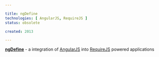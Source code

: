 ```yaml
---

title: ngDefine
technologies: [ AngularJS, RequireJS ]
status: obsolete

created: 2013

---
```


__[ngDefine](https://github.com/nikku/requirejs-angular-define)__ - a integration of [AngularJS](http://angularjs.org) into [RequireJS](http://requirejs.org) powered applications